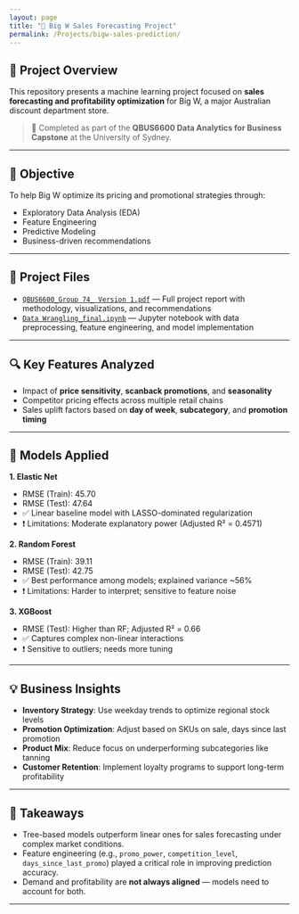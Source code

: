 ```yaml
---
layout: page
title: "🏬 Big W Sales Forecasting Project"
permalink: /Projects/bigw-sales-prediction/
---
```


## 📘 Project Overview

This repository presents a machine learning project focused on **sales forecasting and profitability optimization** for Big W, a major Australian discount department store.

> 📍 Completed as part of the **QBUS6600 Data Analytics for Business Capstone** at the University of Sydney.

---

## 🎯 Objective

To help Big W optimize its pricing and promotional strategies through:

- Exploratory Data Analysis (EDA)
- Feature Engineering
- Predictive Modeling
- Business-driven recommendations

---

## 📂 Project Files

- [`QBUS6600_Group 74_ Version 1.pdf`](./QBUS6600_Group%2074_%20Version%201.pdf) — Full project report with methodology, visualizations, and recommendations  
- [`Data Wrangling_final.ipynb`](./Data%20Wrangling_final.ipynb) — Jupyter notebook with data preprocessing, feature engineering, and model implementation

---

## 🔍 Key Features Analyzed

- Impact of **price sensitivity**, **scanback promotions**, and **seasonality**
- Competitor pricing effects across multiple retail chains
- Sales uplift factors based on **day of week**, **subcategory**, and **promotion timing**

---

## 🤖 Models Applied

**1. Elastic Net**  
- RMSE (Train): 45.70  
- RMSE (Test): 47.64  
- ✅ Linear baseline model with LASSO-dominated regularization  
- ❗ Limitations: Moderate explanatory power (Adjusted R² = 0.4571)

**2. Random Forest**  
- RMSE (Train): 39.11  
- RMSE (Test): 42.75  
- ✅ Best performance among models; explained variance ~56%  
- ❗ Limitations: Harder to interpret; sensitive to feature noise

**3. XGBoost**  
- RMSE (Test): Higher than RF; Adjusted R² = 0.66  
- ✅ Captures complex non-linear interactions  
- ❗ Sensitive to outliers; needs more tuning

---

## 💡 Business Insights

- **Inventory Strategy**: Use weekday trends to optimize regional stock levels  
- **Promotion Optimization**: Adjust based on SKUs on sale, days since last promotion  
- **Product Mix**: Reduce focus on underperforming subcategories like tanning  
- **Customer Retention**: Implement loyalty programs to support long-term profitability

---

## 📝 Takeaways

- Tree-based models outperform linear ones for sales forecasting under complex market conditions.
- Feature engineering (e.g., `promo_power`, `competition_level`, `days_since_last_promo`) played a critical role in improving prediction accuracy.
- Demand and profitability are **not always aligned** — models need to account for both.

---

